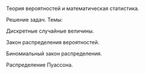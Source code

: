 Теория вероятностей и математическая статистика.

Решение задач. Темы:

Дискретные случайные величины.

Закон распределения вероятностей.

Биномиальный закон распределения.

Распределение Пуассона.
